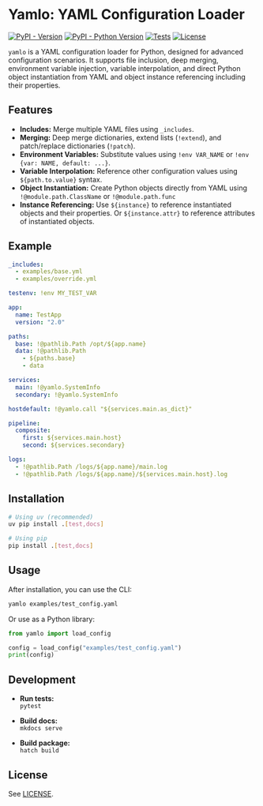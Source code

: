 # Yamlo: YAML Configuration Loader

[![PyPI - Version](https://img.shields.io/pypi/v/yamlo)](https://pypi.org/project/yamlo/) 
[![PyPI - Python Version](https://img.shields.io/pypi/pyversions/yamlo)](https://pypi.org/project/yamlo/) 
[![Tests](https://github.com/martvanrijthoven/yamlo/actions/workflows/test.yml/badge.svg)](https://github.com/martvanrijthoven/yamlo/actions/workflows/test.yml)
[![License](https://img.shields.io/github/license/martvanrijthoven/yamlo)](https://github.com/martvanrijthoven/yamlo/blob/main/LICENSE)

`yamlo` is a  YAML configuration loader for Python, designed for advanced configuration scenarios. It supports file inclusion, deep merging, environment variable injection, variable interpolation, and direct Python object instantiation from YAML and object instance referencing including their properties.

## Features

- **Includes:** Merge multiple YAML files using `_includes`.
- **Merging:** Deep merge dictionaries, extend lists (`!extend`), and patch/replace dictionaries (`!patch`).
- **Environment Variables:** Substitute values using `!env VAR_NAME` or `!env {var: NAME, default: ...}`.
- **Variable Interpolation:** Reference other configuration values using `${path.to.value}` syntax.
- **Object Instantiation:** Create Python objects directly from YAML using `!@module.path.ClassName` or `!@module.path.func`
- **Instance Referencing:** Use `${instance}` to reference instantiated objects and their properties. Or `${instance.attr}` to reference attributes of instantiated objects.

## Example

```yaml
_includes:
  - examples/base.yml
  - examples/override.yml

testenv: !env MY_TEST_VAR

app:
  name: TestApp
  version: "2.0"

paths:
  base: !@pathlib.Path /opt/${app.name}
  data: !@pathlib.Path
    - ${paths.base}
    - data

services:
  main: !@yamlo.SystemInfo
  secondary: !@yamlo.SystemInfo

hostdefault: !@yamlo.call "${services.main.as_dict}" 

pipeline:
  composite:
    first: ${services.main.host}
    second: ${services.secondary}

logs:
  - !@pathlib.Path /logs/${app.name}/main.log
  - !@pathlib.Path /logs/${app.name}/${services.main.host}.log
```

## Installation

```bash
# Using uv (recommended)
uv pip install .[test,docs]

# Using pip
pip install .[test,docs]
```

## Usage

After installation, you can use the CLI:

```bash
yamlo examples/test_config.yaml
```

Or use as a Python library:

```python
from yamlo import load_config

config = load_config("examples/test_config.yaml")
print(config)
```

## Development

- **Run tests:**  
  `pytest`

- **Build docs:**  
  `mkdocs serve`

- **Build package:**  
  `hatch build`

## License

See [LICENSE](LICENSE).